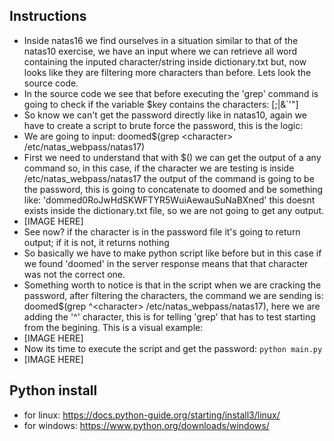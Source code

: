 ## Instructions

- Inside natas16 we find ourselves in a situation similar to that of the natas10 exercise, we have an input where we can retrieve all word containing the inputed character/string inside dictionary.txt but, now looks like they are filtering more characters than before. Lets look the source code.
- In the source code we see that before executing the 'grep' command is going to check if the variable \$key contains the characters: [;|&`\'"]
- So know we can't get the password directly like in natas10, again we have to create a script to brute force the password, this is the logic:
- We are going to input: doomed$(grep \<character\> /etc/natas_webpass/natas17)
- First we need to understand that with $() we can get the output of a any command so, in this case, if the character we are testing is inside /etc/natas_webpass/natas17 the output of the command is going to be the password, this is going to concatenate to doomed and be something like: 'dommed0RoJwHdSKWFTYR5WuiAewauSuNaBXned' this doesnt exists inside the dictionary.txt file, so we are not going to get any output.
- [IMAGE HERE]
- See now? if the character is in the password file it's going to return output; if it is not, it returns nothing 
- So basically we have to make python script like before but in this case if we found 'doomed' in the server response means that that character was not the correct one.
- Something worth to notice is that in the script when we are cracking the password, after filtering the characters, the command we are sending is: doomed$(grep ^\<character\> /etc/natas_webpass/natas17), here we are adding the '^' character, this is for telling 'grep' that has to test starting from the begining. This is a visual example:
- [IMAGE HERE]
- Now its time to execute the script and get the password: `python main.py`
- [IMAGE HERE]

## Python install
- for linux: https://docs.python-guide.org/starting/install3/linux/
- for windows: https://www.python.org/downloads/windows/

